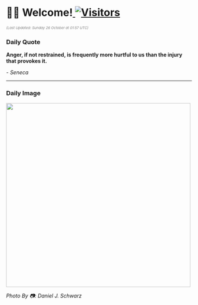 <h1>👋🏽 Welcome!<a href="https://github.com/OmitNomis/"> <img src="https://visitor-badge.laobi.icu/badge?page_id=OmitNomis" alt="Visitors"></a></h1>

<i><p style="font-size: 0.6rem; color:gray">(Last Updated: Sunday 26 October at 01:57 UTC)</p></i>

<h3> Daily Quote </h3>
<b><p>Anger, if not restrained, is frequently more hurtful to us than the injury that provokes it.</p></b>
<i><caption style="font-size: 0.8rem; color:gray;">- Seneca</caption></i>


<hr>

<h3>Daily Image</h3>
<a href="https://images.pexels.com/photos/34403452/pexels-photo-34403452.jpeg" target="_blank"><img style="height:500px;" src="https://images.pexels.com/photos/34403452/pexels-photo-34403452.jpeg"/></a>

<i><caption style="font-size: 0.8rem; color:gray;"> Photo By 📷: Daniel J. Schwarz</caption></i>
